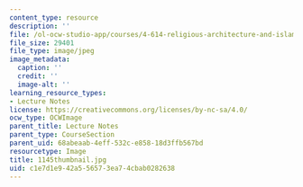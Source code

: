 ```yaml
---
content_type: resource
description: ''
file: /ol-ocw-studio-app/courses/4-614-religious-architecture-and-islamic-cultures-fall-2002/c1e7d1e942a556573ea74cbab0282638_1145thumbnail.jpg
file_size: 29401
file_type: image/jpeg
image_metadata:
  caption: ''
  credit: ''
  image-alt: ''
learning_resource_types:
- Lecture Notes
license: https://creativecommons.org/licenses/by-nc-sa/4.0/
ocw_type: OCWImage
parent_title: Lecture Notes
parent_type: CourseSection
parent_uid: 68abeaab-4eff-532c-e858-18d3ffb567bd
resourcetype: Image
title: 1145thumbnail.jpg
uid: c1e7d1e9-42a5-5657-3ea7-4cbab0282638
---
```

